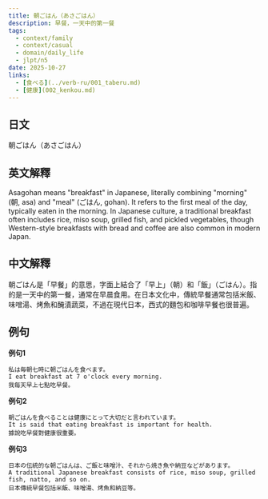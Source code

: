 ```yaml
---
title: 朝ごはん（あさごはん）
description: 早餐，一天中的第一餐
tags:
  - context/family
  - context/casual
  - domain/daily_life
  - jlpt/n5
date: 2025-10-27
links:
  - [食べる](../verb-ru/001_taberu.md)
  - [健康](002_kenkou.md)
---
```


## 日文
朝ごはん（あさごはん）

## 英文解釋
Asagohan means "breakfast" in Japanese, literally combining "morning" (朝, asa) and "meal" (ごはん, gohan). It refers to the first meal of the day, typically eaten in the morning. In Japanese culture, a traditional breakfast often includes rice, miso soup, grilled fish, and pickled vegetables, though Western-style breakfasts with bread and coffee are also common in modern Japan.

## 中文解釋
朝ごはん是「早餐」的意思，字面上結合了「早上」（朝）和「飯」（ごはん）。指的是一天中的第一餐，通常在早晨食用。在日本文化中，傳統早餐通常包括米飯、味噌湯、烤魚和醃漬蔬菜，不過在現代日本，西式的麵包和咖啡早餐也很普遍。

## 例句

**例句1**
```
私は毎朝七時に朝ごはんを食べます。
I eat breakfast at 7 o'clock every morning.
我每天早上七點吃早餐。
```

**例句2**
```
朝ごはんを食べることは健康にとって大切だと言われています。
It is said that eating breakfast is important for health.
據說吃早餐對健康很重要。
```

**例句3**
```
日本の伝統的な朝ごはんは、ご飯と味噌汁、それから焼き魚や納豆などがあります。
A traditional Japanese breakfast consists of rice, miso soup, grilled fish, natto, and so on.
日本傳統早餐包括米飯、味噌湯、烤魚和納豆等。
```
